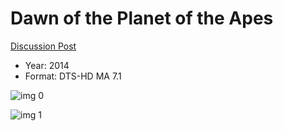 # Dawn of the Planet of the Apes

[Discussion Post](https://www.avsforum.com/threads/bass-eq-for-filtered-movies.2995212/post-57688460)

* Year: 2014
* Format: DTS-HD MA 7.1

![img 0](https://i.imgur.com/IocE2jJ.jpg)

![img 1](https://i.imgur.com/0gvv32Z.jpg)

